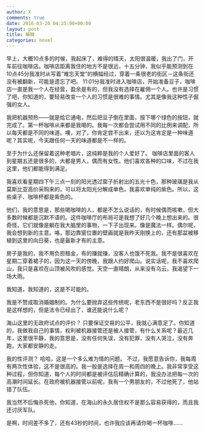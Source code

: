 ```yaml
---
author: X
comments: true
date: 2016-03-20 04:25:00+00:00
layout: post
title: 解释
categories: novel
---
```



早上，大概10点多的时候，我起床了，难得的晴天，太阳很温暖，我出了门，开车前往咖啡店。咖啡店距离我住的地方不是很远，十五分钟，我似乎能预测到在10点45分我准时从写着“难忘天堂“的横幅经过，穿着一条很老的街区－这条街还没有被翻新，可能是遗忘了吧。 11:01分我准时进入咖啡店，开始准备豆子，咖啡店一直是我一个人在经营，盈余是有的，但我没有选择在雇佣一个人。也许是习惯了吧，你知道的，要轻易改变一个人的习惯是很难的事情。尤其是像我这种性子倔强的女人。

我把机器预热——就是给它通电，然后把豆子倒在里面，按下哪个绿色的按钮，就完成了。第一杯咖啡从来都是我喝的。我每一次都会尝试用不同的比例来调配，所以每天都是不同的味道。噢，对了，你肯定尝不出来，还以为这肯定是一种味道呢？其实呢，今天跟任何一天的味道都是不一样的。

至于为什么还保留着这种老唱片，这纯粹是我的个人爱好了。 咖啡店里面的客人到星期五还是很多的，大都是男人，偶而有女性。他们喜欢各种的口味，不过在我这里，他们都能得到满足。

我喜欢看星期四下午三点一刻的阳光透过窗子折射出的五光十色，那种玻璃是我从莫斯比亚高价采购来的，可以将太阳光分解成单色。我喜欢单纯的紫色。所以，这些桌子、咖啡杯都是紫色的。

他们，我的意思是，那些喝咖啡的人，都是不怎么说话的，有时候偶而咳嗽，但大多数时候都是沉默不语的。这件咖啡厅的布局可是我想了好几个晚上想出来的。很奇怪，它们就像是躺在我大脑里的事物，一下子出现来。像是魔法一样。偶尔呢，我会想到新的主意。咯，那边靠窗位置的壁画就是我昨天刚换上的，还有那盆被移植到这里的向日葵，也是最新才有的主意。

房子是我的，我不用负担租金，有的赚就赚，没客人也饿不死我。我不是很喜欢在星期二穿着裙子的，因为这一天的傍晚，我跟人约好爬山。说实话呢，我不喜欢爬山，我只是喜欢在山顶被风吹的感觉。天空一直晴朗，从来没有乌云，我渴望下一场大雨。

我知道，我知道的，这是不可能的。

我是不赞成取消婚姻制的。为什么要抛弃这些传统呢，老东西不是很好吗？反正我是这样想的，但是法令已经出了，谁还能说什么呢？



海山这里的无政府试点的评价？ 只要保证交易的公平，我就心满意足了。你知道的，我做我自己的事情，权利被机器接管还是被人接管，有什么关系呢？最近几年，这里很平静，我的意思是，没有任何失误，没有犯罪，没有人哭泣，没有奔跑，大家都安静的走。

我的性评测？ 哈哈，这是一个多么难为情的问题。 不过，我愿意告诉你，我每周有两次性体验，这不是很高的。我一般是选择在周一和周四的晚上。我非常享受这种过程，但你知道，每个人的时间都是被评估后精确计算的，我没办法把每一次的高潮时间延长。在政府被机器接管以前呢，我有一个男朋友的，不过他死了，他站错了队伍。

 我当然不后悔杀死他，你知道，在海山的永久居住权不是那么容易获得的，而且我还讨厌军队。

是啊，时间差不多了，还有43秒的时间，也许我应该再请你喝一杯咖啡......

